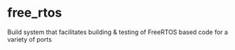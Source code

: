 free_rtos
=========

Build system that facilitates building &amp; testing of FreeRTOS based code for a variety of ports
